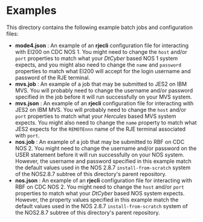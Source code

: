 # Examples
This directory contains the following example batch jobs and configuration files:

- **mode4.json** : An example of an **rjecli** configuration file for interacting
with EI200 on CDC NOS 1. You might need to change the `host` and/or `port`
properties to match what your *DtCyber* based NOS 1 system expects, and you might
also need to change the `name` and `password` properties to match what EI200
will accept for the login username and password of the RJE terminal.
- **mvs.job** : An example of a job that may be submitted to JES2 on IBM MVS.
You will probably need to change the username and/or password specified in the
job before it will run successfully on your MVS system.
- **mvs.json** : An example of an **rjecli** configuration file for interacting
with JES2 on IBM MVS. You will probably need to change the `host` and/or `port`
properties to match what your *Hercules* based MVS system expects. You might
also need to change the `name` property to match what JES2 expects for the
`REMOTEnnn` name of the RJE terminal associated with `port`.
- **nos.job** : An example of a job that may be submitted to RBF on CDC
NOS 2. You might need to change the username and/or password on the USER
statement before it will run successfully on your NOS system. However, the
username and password specified in this example match the default values
used in the NOS 2.8.7 `install-from-scratch` system of the NOS2.8.7 subtree
of this directory's parent repository.
- **nos.json** : An example of an **rjecli** configuration file for interacting
with RBF on CDC NOS 2. You might need to change the `host` and/or `port`
properties to match what your *DtCyber* based NOS system expects. However, the
property values specified in this example match the default values
used in the NOS 2.8.7 `install-from-scratch` system of the NOS2.8.7 subtree
of this directory's parent repository.